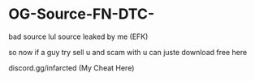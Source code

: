 # OG-Source-FN-DTC-
bad source lul
source leaked by me (EFK)

so now if a guy try sell u and scam with u can juste download free here

discord.gg/infarcted (My Cheat Here)
